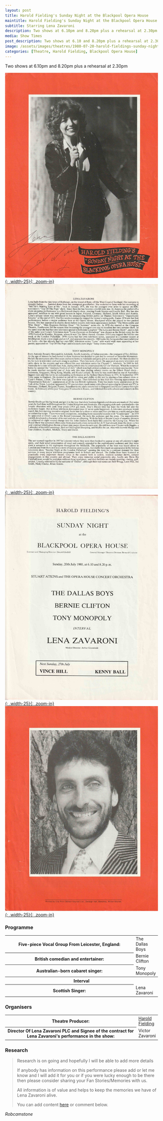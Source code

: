 ```yaml
---
layout: post
title: Harold Fielding's Sunday Night at the Blackpool Opera House
maintitle: Harold Fielding's Sunday Night at the Blackpool Opera House
subtitle: Starring Lena Zavaroni
description: Two shows at 6.10pm and 8.20pm plus a rehearsal at 2.30pm The Contract for the show was signed by Victor Zavaroni.
media: Show Times
post_description: Two shows at 6.10 and 8.20pm plus a rehearsal at 2.30pm
image: /assets/images/theatres/1980-07-20-harold-fieldings-sunday-night-at-the-blackpool-opera-house-01.jpg
categories: [Theatre, Harold Fielding, Blackpool Opera House]
---
```


Two shows at 6.10pm and 8.20pm plus a rehearsal at 2.30pm

[![](/assets/images/theatres/1980-07-20-harold-fieldings-sunday-night-at-the-blackpool-opera-house-01.jpg){: .width-25}{: .zoom-in}](/assets/images/theatres/1980-07-20-harold-fieldings-sunday-night-at-the-blackpool-opera-house-01.jpg)
[![](/assets/images/theatres/1980-07-20-harold-fieldings-sunday-night-at-the-blackpool-opera-house-02.jpg){: .width-25}{: .zoom-in}](/assets/images/theatres/1980-07-20-harold-fieldings-sunday-night-at-the-blackpool-opera-house-02.jpg)
[![](/assets/images/theatres/1980-07-20-harold-fieldings-sunday-night-at-the-blackpool-opera-house-03.jpg){: .width-25}{: .zoom-in}](/assets/images/theatres/1980-07-20-harold-fieldings-sunday-night-at-the-blackpool-opera-house-03.jpg)
[![](/assets/images/theatres/1980-07-20-harold-fieldings-sunday-night-at-the-blackpool-opera-house-04.jpg){: .width-25}{: .zoom-in}](/assets/images/theatres/1980-07-20-harold-fieldings-sunday-night-at-the-blackpool-opera-house-04.jpg)

### Programme
<table>
<tr><th style="width:440px;">Five-piece Vocal Group From Leicester, England:</th><td>The Dallas Boys</td></tr>
<tr><th>British comedian and entertainer:</th><td>Bernie Clifton</td></tr>
<tr><th>Australian-born cabaret singer:</th><td>Tony Monopoly</td></tr>
<tr><th colspan="2" style="text-align:center;">Interval</th></tr>
<tr><th>Scottish Singer:</th><td>Lena Zavaroni</td></tr>
</table>

### Organisers
<table>
<tr><th>Theatre Producer:</th><td><a href="/biography/harold-fielding">Harold Fielding</a></td></tr>
<tr><th style="width:440px;">Director Of Lena Zavaroni PLC and Signee of the contract for Lena Zavaroni's performance in the show:</th><td>Victor Zavaroni</td></tr>
</table>

### Research
> Research is on going and hopefully I will be able to add more details
>
> If anybody has information on this performance please add or let me know and I will add it for you or if you were lucky enough to be there then please consider sharing your Fan Stories/Memories with us.
>
> All information is of value and helps to keep the memories we have of Lena Zavaroni alive.
>
> You can add content [here](https://github.com/FanzOfLenaZavaroni/fanzoflenazavaroni.github.io) or comment below.

<cite>Robcamstone</cite>

